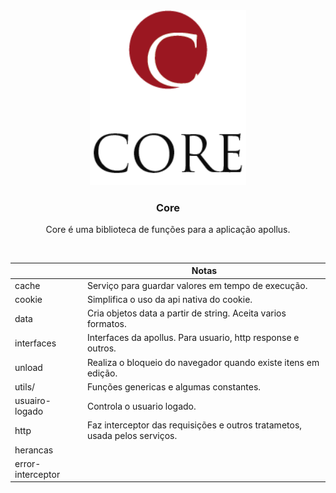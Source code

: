 <div align="center" class="text-center">
  <img width="250px" src="./logo.png">

  <h3 align="center" class="text-center">Core</h3>

  <p align="center" class="text-center">
    Core é uma biblioteca de funções para a aplicação apollus.
    <br>
  </p>
</div>

<br>

|                   | Notas                                                                                                          |
| ----------------- | -------------------------------------------------------------------------------------------------------------- |
| cache             | Serviço para guardar valores em tempo de execução.                                                             |
| cookie            | Simplifica o uso da api nativa do cookie.                                                                      |
| data              | Cria objetos data a partir de string. Aceita varios formatos.                                                  |
| interfaces        | Interfaces da apollus. Para usuario, http response e outros.                                                   |
| unload            | Realiza o bloqueio do navegador quando existe itens em edição.                                                 |
| utils/            | Funções genericas e algumas constantes.                                                                        |
| usuairo-logado    | Controla o usuario logado.                                                                                     |
| http              | Faz interceptor das requisições e outros tratametos, usada pelos serviços.                                     |
| herancas          |                                                                                                                |
| error-interceptor |                                                                                                                |